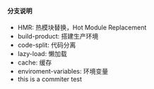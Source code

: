 #### 分支说明
- HMR: 热模块替换，Hot Module Replacement
- build-product: 搭建生产环境
- code-split: 代码分离
- lazy-load: 懒加载
- cache: 缓存
- enviroment-variables: 环境变量
- this is a commiter test
